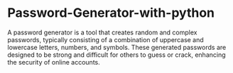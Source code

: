 # Password-Generator-with-python
A password generator is a tool that creates random and complex passwords, typically consisting of a combination of uppercase and lowercase letters, numbers, and symbols. These generated passwords are designed to be strong and difficult for others to guess or crack, enhancing the security of online accounts. 
